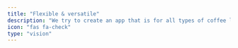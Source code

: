 ```yaml
---
title: "Flexible & versatile"
description: "We try to create an app that is for all types of coffee lovers and brew methods. Configure it like YOU need it."
icon: "fas fa-check"
type: "vision"
---
```

